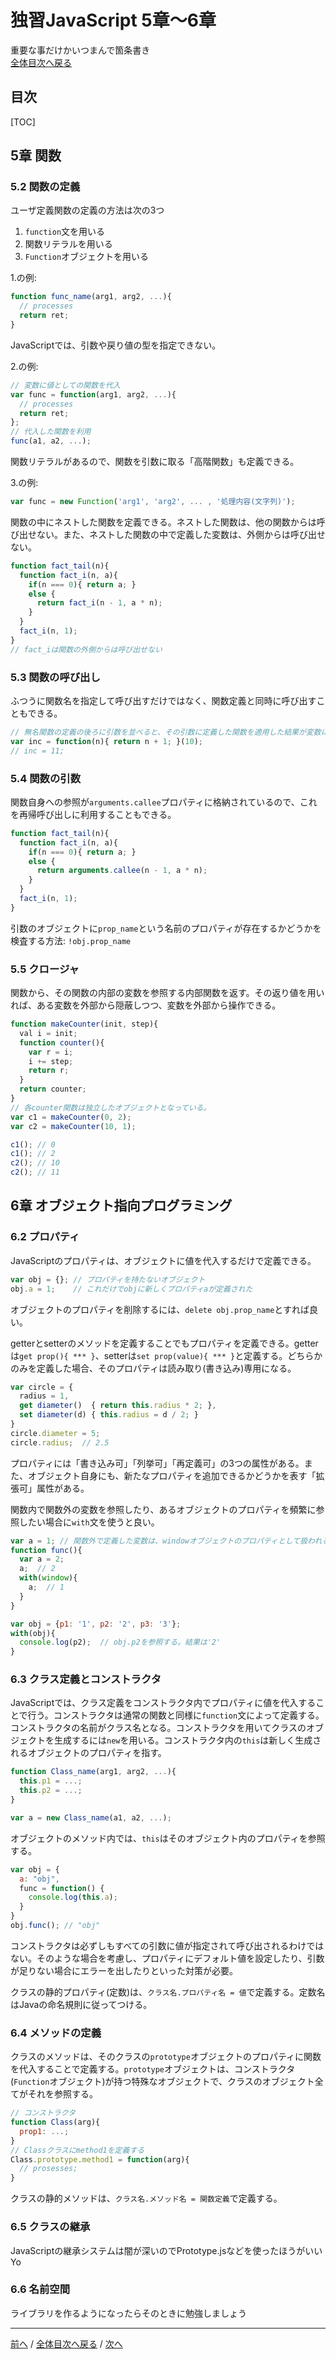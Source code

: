 # 独習JavaScript 5章～6章
重要な事だけかいつまんで箇条書き  
[全体目次へ戻る](index.md)
## 目次
[TOC]

## 5章 関数
### 5.2 関数の定義
ユーザ定義関数の定義の方法は次の3つ

1. `function`文を用いる
2. 関数リテラルを用いる
3. `Function`オブジェクトを用いる

1.の例:

```js
function func_name(arg1, arg2, ...){
  // processes
  return ret;
}
```

JavaScriptでは、引数や戻り値の型を指定できない。

2.の例:

```js
// 変数に値としての関数を代入
var func = function(arg1, arg2, ...){
  // processes
  return ret;
};
// 代入した関数を利用
func(a1, a2, ...);
```

関数リテラルがあるので、関数を引数に取る「高階関数」も定義できる。

3.の例:

```js
var func = new Function('arg1', 'arg2', ... , '処理内容(文字列)');
```

関数の中にネストした関数を定義できる。ネストした関数は、他の関数からは呼び出せない。また、ネストした関数の中で定義した変数は、外側からは呼び出せない。

```js
function fact_tail(n){
  function fact_i(n, a){
    if(n === 0){ return a; }
    else {
      return fact_i(n - 1, a * n);
    }
  }
  fact_i(n, 1);
}
// fact_iは関数の外側からは呼び出せない
```

### 5.3 関数の呼び出し
ふつうに関数名を指定して呼び出すだけではなく、関数定義と同時に呼び出すこともできる。

```js
// 無名関数の定義の後ろに引数を並べると、その引数に定義した関数を適用した結果が変数に代入される
var inc = function(n){ return n + 1; }(10);
// inc = 11;
```

### 5.4 関数の引数
関数自身への参照が`arguments.callee`プロパティに格納されているので、これを再帰呼び出しに利用することもできる。

```js
function fact_tail(n){
  function fact_i(n, a){
    if(n === 0){ return a; }
    else {
      return arguments.callee(n - 1, a * n);
    }
  }
  fact_i(n, 1);
}
```

引数のオブジェクトに`prop_name`という名前のプロパティが存在するかどうかを検査する方法: `!obj.prop_name`

### 5.5 クロージャ
関数から、その関数の内部の変数を参照する内部関数を返す。その返り値を用いれば、ある変数を外部から隠蔽しつつ、変数を外部から操作できる。

```js
function makeCounter(init, step){
  val i = init;
  function counter(){
    var r = i;
    i += step;
    return r;
  }
  return counter;
}
// 各counter関数は独立したオブジェクトとなっている。
var c1 = makeCounter(0, 2);
var c2 = makeCounter(10, 1);

c1(); // 0
c1(); // 2
c2(); // 10
c2(); // 11
```

## 6章 オブジェクト指向プログラミング
### 6.2 プロパティ
JavaScriptのプロパティは、オブジェクトに値を代入するだけで定義できる。

```js
var obj = {}; // プロパティを持たないオブジェクト
obj.a = 1;    // これだけでobjに新しくプロパティaが定義された
```

オブジェクトのプロパティを削除するには、`delete obj.prop_name`とすれば良い。

getterとsetterのメソッドを定義することでもプロパティを定義できる。getterは`get prop(){ *** }`、setterは`set prop(value){ *** }`と定義する。どちらかのみを定義した場合、そのプロパティは読み取り(書き込み)専用になる。

```js
var circle = {
  radius = 1,
  get diameter()  { return this.radius * 2; },
  set diameter(d) { this.radius = d / 2; }
}
circle.diameter = 5;
circle.radius;  // 2.5
```

プロパティには「書き込み可」「列挙可」「再定義可」の3つの属性がある。また、オブジェクト自身にも、新たなプロパティを追加できるかどうかを表す「拡張可」属性がある。

関数内で関数外の変数を参照したり、あるオブジェクトのプロパティを頻繁に参照したい場合に`with`文を使うと良い。

```js
var a = 1; // 関数外で定義した変数は、windowオブジェクトのプロパティとして扱われる
function func(){
  var a = 2;
  a;  // 2
  with(window){
    a;  // 1
  }
}
```

```js
var obj = {p1: '1', p2: '2', p3: '3'};
with(obj){
  console.log(p2);  // obj.p2を参照する。結果は'2'
}
```

### 6.3 クラス定義とコンストラクタ
JavaScriptでは、クラス定義をコンストラクタ内でプロパティに値を代入することで行う。コンストラクタは通常の関数と同様に`function`文によって定義する。コンストラクタの名前がクラス名となる。コンストラクタを用いてクラスのオブジェクトを生成するには`new`を用いる。コンストラクタ内の`this`は新しく生成されるオブジェクトのプロパティを指す。

```js
function Class_name(arg1, arg2, ...){
  this.p1 = ...;
  this.p2 = ...;
}

var a = new Class_name(a1, a2, ...);
```

オブジェクトのメソッド内では、`this`はそのオブジェクト内のプロパティを参照する。

```js
var obj = {
  a: "obj",
  func = function() {
    console.log(this.a);
  }
}
obj.func(); // "obj"
```

コンストラクタは必ずしもすべての引数に値が指定されて呼び出されるわけではない。そのような場合を考慮し、プロパティにデフォルト値を設定したり、引数が足りない場合にエラーを出したりといった対策が必要。

クラスの静的プロパティ(定数)は、`クラス名.プロパティ名 = 値`で定義する。定数名はJavaの命名規則に従ってつける。

### 6.4 メソッドの定義
クラスのメソッドは、そのクラスの`prototype`オブジェクトのプロパティに関数を代入することで定義する。`prototype`オブジェクトは、コンストラクタ(`Function`オブジェクト)が持つ特殊なオブジェクトで、クラスのオブジェクト全てがそれを参照する。

```js
// コンストラクタ
function Class(arg){
  prop1: ...;
}
// Classクラスにmethod1を定義する
Class.prototype.method1 = function(arg){
  // prosesses;
}
```

クラスの静的メソッドは、`クラス名.メソッド名 = 関数定義`で定義する。

### 6.5 クラスの継承
JavaScriptの継承システムは闇が深いのでPrototype.jsなどを使ったほうがいいYo

### 6.6 名前空間
ライブラリを作るようになったらそのときに勉強しましょう

***

[前へ](c4.md) / [全体目次へ戻る](index.md) / [次へ](c7.md)
